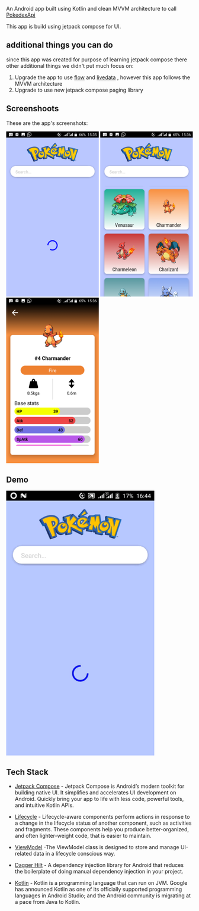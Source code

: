 
An Android app built using Kotlin and clean MVVM architecture to call [PokedexApi](https://pokeapi.co/api/v2/)

 This app is build using jetpack compose for UI.

## additional things you can do
 since this app was created for purpose of learning jetpack compose there other additional things we didn't put much focus on:
1. Upgrade the app to use  [flow](https://developer.android.com/kotlin/flow) and [livedata](https://developer.android.com/topic/libraries/architecture/livedata) , however this app follows the MVVM architecture 
2. Upgrade to use new jetpack compose paging library



## Screenshoots
These are the app's screenshots:

<img src="screenshoots/Screenshot1.png" width= 250/> <img src="screenshoots/Screenshot2.png" width=250/>
<img src="screenshoots/Screenshot3.png" width=250/> 


## Demo
<img src="demo/gif.gif" width=400 />
 

## Tech Stack
 
 - [Jetpack Compose](https://developer.android.com/jetpack/compose) - Jetpack Compose is Android’s modern toolkit for building native UI. It simplifies and accelerates UI development on Android. Quickly bring your app to life with less code, powerful tools, and intuitive Kotlin APIs.

 - [Lifecycle](https://developer.android.com/topic/libraries/architecture/lifecycle) - Lifecycle-aware components perform actions in response to a change in the lifecycle status of another component, such as activities and fragments. These components help you produce better-organized, and often lighter-weight code, that is easier to maintain.
 
 - [ViewModel](https://developer.android.com/topic/libraries/architecture/viewmodel) -The ViewModel class is designed to store and manage UI-related data in a lifecycle conscious way.
 
 - [Dagger Hilt](https://developer.android.com/training/dependency-injection/hilt-android) - A dependency injection library for Android that reduces the boilerplate of doing manual dependency injection in your project.
  
 - [Kotlin](https://developer.android.com/kotlin) - Kotlin is a programming language that can run on JVM. Google has announced Kotlin as one of its officially supported programming languages in Android Studio; and the Android community is migrating at a pace from Java to Kotlin.
 
